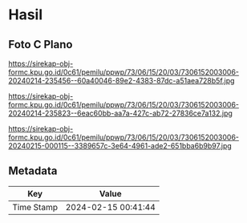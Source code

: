 # Hasil

## Foto C Plano

https://sirekap-obj-formc.kpu.go.id/0c61/pemilu/ppwp/73/06/15/20/03/7306152003006-20240214-235456--60a40046-89e2-4383-87dc-a51aea728b5f.jpg

https://sirekap-obj-formc.kpu.go.id/0c61/pemilu/ppwp/73/06/15/20/03/7306152003006-20240214-235823--6eac60bb-aa7a-427c-ab72-27836ce7a132.jpg

https://sirekap-obj-formc.kpu.go.id/0c61/pemilu/ppwp/73/06/15/20/03/7306152003006-20240215-000115--3389657c-3e64-4961-ade2-651bba6b9b97.jpg


## Metadata

| Key        | Value               |
| ---------- | ------------------- |
| Time Stamp | 2024-02-15 00:41:44 |



